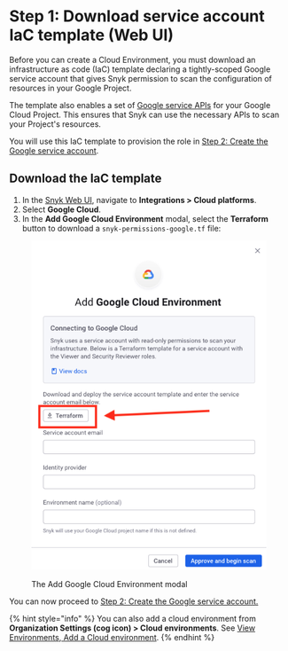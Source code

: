 # Step 1: Download service account IaC template (Web UI)

Before you can create a Cloud Environment, you must download an infrastructure as code (IaC) template declaring a tightly-scoped Google service account that gives Snyk permission to scan the configuration of resources in your Google Project.

The template also enables a set of [Google service APIs](https://cloud.google.com/service-usage/docs/enabled-service) for your Google Cloud Project. This ensures that Snyk can use the necessary APIs to scan your Project's resources.

You will use this IaC template to provision the role in [Step 2: Create the Google service account](step-2-create-the-google-service-account-api.md).

## Download the IaC template

1. In the [Snyk Web UI](https://app.snyk.io/), navigate to **Integrations > Cloud platforms**.
2. Select **Google Cloud**.
3. In the **Add Google Cloud Environment** modal, select the **Terraform** button to download a `snyk-permissions-google.tf` file:

<figure><img src="../../../../.gitbook/assets/Bildschirmfoto 2023-07-18 um 12.16.54 (1).png" alt="The Snyk Cloud Add Google Cloud Environment modal"><figcaption><p>The Add Google Cloud Environment modal</p></figcaption></figure>

You can now proceed to [Step 2: Create the Google service account.](step-2-create-the-google-service-account-api.md)

{% hint style="info" %}
You can also add a cloud environment from **Organization Settings (cog icon) > Cloud environments**. See [View Environments, Add a Cloud environment](../../../../scan-cloud-configurations/integrated-iac-with-cloud-context/snyk-environments/view-add-and-remove-environments.md#add-an-environment).
{% endhint %}
